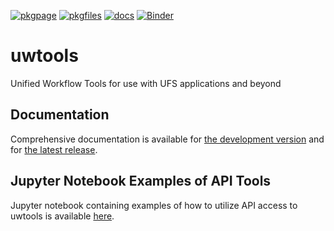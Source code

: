 [![pkgpage](https://anaconda.org/ufs-community/uwtools/badges/version.svg)](https://anaconda.org/ufs-community/uwtools) [![pkgfiles](https://anaconda.org/ufs-community/uwtools/badges/latest_release_date.svg)](https://anaconda.org/ufs-community/uwtools/files) [![docs](https://readthedocs.org/projects/uwtools/badge/?version=main)](https://uwtools.readthedocs.io/en/main/?badge=main) [![Binder](https://mybinder.org/badge_logo.svg)](https://mybinder.org/v2/gh/ufs-community/uwtools/notebooks?labpath=notebooks%2Fexample.ipynb)

# uwtools

Unified Workflow Tools for use with UFS applications and beyond

## Documentation

Comprehensive documentation is available for [the development version](https://uwtools.readthedocs.io/en/main/) and for [the latest release](https://uwtools.readthedocs.io/en/stable/).

## Jupyter Notebook Examples of API Tools

Jupyter notebook containing examples of how to utilize API access to uwtools is available <a href = "https://mybinder.org/v2/gh/ufs-community/uwtools/notebooks?labpath=notebooks%2Fexample.ipynb" target="_blank" rel="noopener noreferrer">here</a>.
